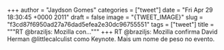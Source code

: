 
+++
author = "Jaydson Gomes"
categories = ["tweet"]
date = "Fri Apr 29 18:30:45 +0000 2011"
draft = false
image = "{TWEET_IMAGE}"
slug = "f3cd87f6950ad27a76dad5efea2e30dc96755551"
tags = ["tweet"]
title = """RT @braziljs: Mozilla con..."""
+++
RT @braziljs: Mozilla confirma David Herman @littlecalculist como Keynote. Mais um nome de peso no evento.
